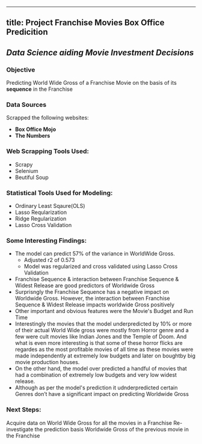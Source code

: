 
---

title: Project Franchise Movies Box Office Predicition
---
*Data Science aiding Movie Investment Decisions*
---
  

### Objective  
Predicting World Wide Gross of a Franchise Movie on the basis of its **sequence** in the Franchise


### Data Sources 
Scrapped the following websites:
* **Box Office Mojo**  
* **The Numbers** 

### Web Scrapping Tools Used:
* Scrapy
* Selenium
* Beutiful Soup
 
### Statistical Tools Used for Modeling:
* Ordinary Least Sqaure(OLS)
* Lasso Reqularization
* Ridge Regularization
* Lasso Cross Validation

### Some Interesting Findings:
* The model can predict 57% of the variance in WorldWide Gross.
  * Adjusted r2 of 0.573
  * Model was regularized and cross validated using Lasso Cross Validation
* Franchise Sequence & interaction between Franchise Sequence & Widest Release are good predictors of Worldwide Gross
* Surprisngly the Franchise Sequence has a negative impact on Worldwide Gross. However, the interaction between Franchise Sequence & Widest Release impacts worldwide Gross positively
* Other important and obvious features were the Movie's Budget and Run Time
* Interestingly the movies that the model underpredicted by 10% or more of their actual World Wide gross were mostly from Horror genre and a few were cult movies like Indian Jones and the Temple of Doom. And what is even more interesting is that some of these horror flicks  are regardes as the most profitable movies of all time as these movies were made independently at extremely low budgets and later on boughtby big movie production houses.
* On the other hand, the model over predicted a handful of movies that had a combination of extremely low budgets and very low widest release.
* Although as per the model's prediction it udnderpredicted certain Genres don’t have a significant impact on predicting Worldwide Gross

 
### Next Steps:
Acquire data on World Wide Gross for all the movies in a Franchise
Re-investigate the prediction basis Worldwide Gross of the previous movie in the Franchise

   
  
 
 
